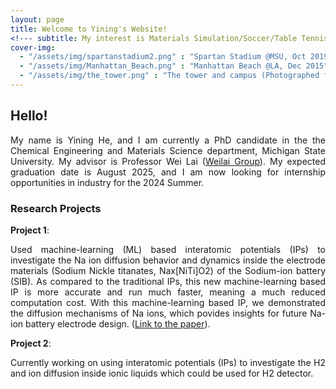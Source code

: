 ```yaml
---
layout: page
title: Welcome to Yining's Website!
<!--- subtitle: My interest is Materials Simulation/Soccer/Table Tennis/Travel... --->
cover-img: 
  - "/assets/img/spartanstadium2.png" : "Spartan Stadium @MSU, Oct 2019"
  - "/assets/img/Manhattan_Beach.png" : "Manhattan Beach @LA, Dec 2015"
  - "/assets/img/the_tower.png" : "The tower and campus (Photographed from library) @MSU, Dec 2019"
---
```


## Hello!
<p style="text-align: justify"> My name is Yining He, and I am currently a PhD candidate in the the Chemical Engineering and Materials Science department, Michigan State University. My advisor is Professor Wei Lai (<a href="https://weilaigroup.org">Weilai Group</a>). My expected graduation date is August 2025, and I am now looking for internship opportunities in industry for the 2024 Summer.</p>


### Research Projects
**Project 1**: 
<p style="text-align: justify"> Used machine-learning (ML) based interatomic potentials (IPs) to investigate the Na ion diffusion behavior and dynamics inside the electrode materials (Sodium Nickle titanates, Nax[NiTi]O2) of the Sodium-ion battery (SIB). As compared to the traditional IPs, this new machine-learning based IP is more accurate and run much faster, meaning a much reduced computation cost. With this machine-learning based IP, we demonstrated the diffusion mechanisms of Na ions, which povides insights for future Na-ion battery electrode design. (<a href="https://doi.org/10.1016/j.ssi.2023.116298">Link to the paper</a>). </p>

**Project 2**: 
<p style="text-align: justify"> Currently working on using interatomic potentials (IPs) to investigate the H2 and ion diffusion inside ionic liquids which could be used for H2 detector. </p>
